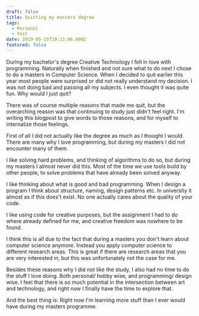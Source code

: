 ```yaml
---
draft: false
title: Quitting my masters degree
tags:
  - Personal
  - test
date: 2019-05-15T19:13:06.800Z
featured: false
---
```

During my bachelor's degree Creative Technology I fell in love with programming. Naturally when finished and not sure what to do next I chose to do a masters in Computer Science. When I decided to quit earlier this year most people were surprised or did not really understand my decision. I was not doing bad and passing all my subjects. I even thought it was quite fun. Why would I just quit?

There was of course multiple reasons that made me quit, but the overarching reason was that continuing to study just didn't feel right. I'm writing this blogpost to give words to those reasons, and for myself to internalize those feelings.

First of all I did not actually like the degree as much as I thought I would. There are many why I love programming, but during my masters I did not encounter many of them.

I like solving hard problems, and thinking of algorithms to do so, but during my masters I almost never did this. Most of the time we use tools build by other people, to solve problems that have already been solved anyway. 

I like thinking about what is good and bad programming. When I design a program I think about structure, naming, design patterns etc. In university it almost as if this does't exist. No one actually cares about the quality of your code. 

I like using code for creative purposes, but the assignment I had to do where already defined for me, and creative freedom was nowhere to be found.

I think this is all due to the fact that during a masters you don't learn about computer science anymore. Instead you apply computer science to different research areas. This is great if there are research areas that you are very interested in, but this was unfortunately not the case for me.

Besides these reasons why I did not like the study, I also had no time to do the stuff I love doing. Both personal/ hobby wise, and programming/ design wise. I feel that there is so much potential in the intersection between art and technology, and right now I finally have the time to explore that. 

And the best thing is: Right now I'm learning more stuff than I ever would have during my masters programme.
